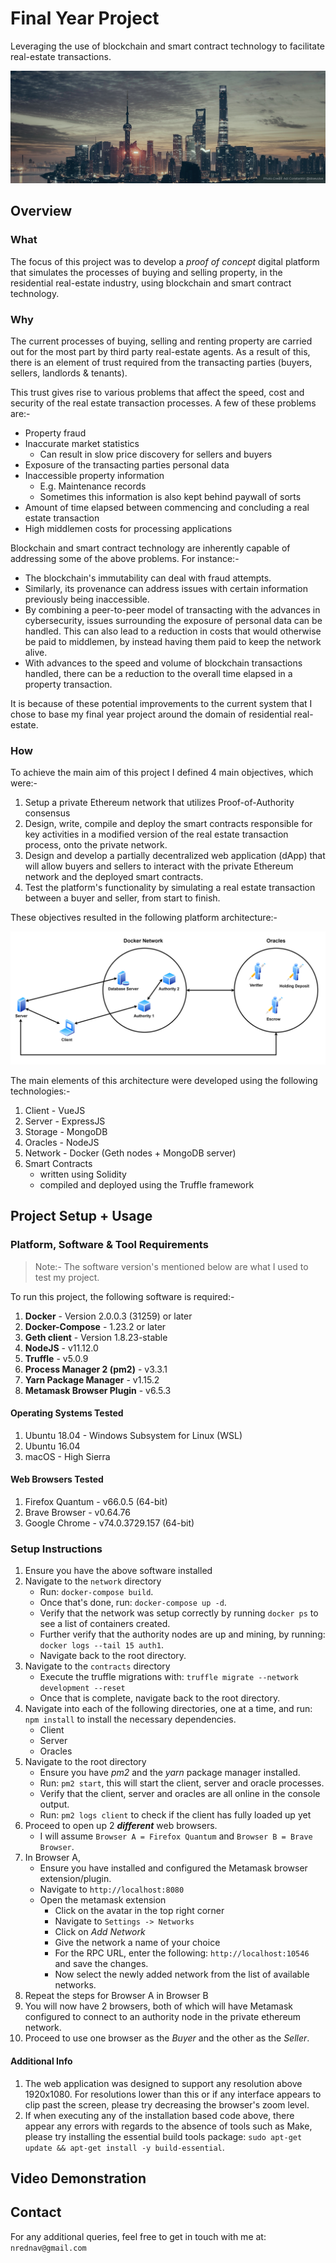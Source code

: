 # Final Year Project
Leveraging the use of blockchain and smart contract technology to facilitate real-estate transactions.

<img src="assets/banner.png">


## Overview
### What
The focus of this project was to develop a *proof of concept* digital platform that simulates the processes of buying and selling property, in the residential real-estate industry, using blockchain and smart contract technology.

### Why 
The current processes of buying, selling and renting property are carried out for the most part by third party real-estate agents. As a result of this, there is an element of trust required from the transacting parties (buyers, sellers, landlords & tenants).

This trust gives rise to various problems that affect the speed, cost and security of the real estate transaction processes. A few of these problems are:-

- Property fraud
- Inaccurate market statistics
    - Can result in slow price discovery for sellers and buyers
- Exposure of the transacting parties personal data
- Inaccessible property information
    - E.g. Maintenance records
    - Sometimes this information is also kept behind paywall of sorts
- Amount of time elapsed between commencing and concluding a real estate transaction
- High middlemen costs for processing applications

Blockchain and smart contract technology are inherently capable of addressing some of the above problems. For instance:-

- The blockchain's immutability can deal with fraud attempts.
- Similarly, its provenance can address issues with certain information previously being inaccessible.
- By combining a peer-to-peer model of transacting with the advances in cybersecurity, issues surrounding the exposure of personal data can be handled. This can also lead to a reduction in costs that would otherwise be paid to middlemen, by instead having them paid to keep the network alive.
- With advances to the speed and volume of blockchain transactions handled, there can be a reduction to the overall time elapsed in a property transaction.

It is because of these potential improvements to the current system that I chose to base my final year project around the domain of residential real-estate.

### How

To achieve the main aim of this project I defined 4 main objectives, which were:-

1. Setup a private Ethereum network that utilizes Proof-of-Authority consensus
2. Design, write, compile and deploy the smart contracts responsible for key activities in a modified version of the real estate transaction process, onto the private network.
3. Design and develop a partially decentralized web application (dApp) that will allow buyers and sellers to interact with the private Ethereum network and the deployed smart contracts.
4. Test the platform's functionality by simulating a real estate transaction between a buyer and seller, from start to finish.

These objectives resulted in the following platform architecture:-

<img src="assets/platform_architecture.png">

The main elements of this architecture were developed using the following technologies:-

1. Client - VueJS
2. Server - ExpressJS
3. Storage - MongoDB
4. Oracles - NodeJS
5. Network - Docker (Geth nodes + MongoDB server)
6. Smart Contracts
    - written using Solidity
    - compiled and deployed using the Truffle framework


## Project Setup + Usage

### Platform, Software & Tool Requirements

 > Note:- The software version's mentioned below are what I used to test my project.

 To run this project, the following software is required:-

1. **Docker** - Version 2.0.0.3 (31259) or later
2. **Docker-Compose** - 1.23.2 or later
3. **Geth client** - Version 1.8.23-stable
4. **NodeJS** - v11.12.0
5. **Truffle** - v5.0.9
6. **Process Manager 2 (pm2)** - v3.3.1
7. **Yarn Package Manager** - v1.15.2
8. **Metamask Browser Plugin** - v6.5.3

#### Operating Systems Tested
1. Ubuntu 18.04 - Windows Subsystem for Linux (WSL)
2. Ubuntu 16.04
3. macOS - High Sierra

#### Web Browsers Tested
1. Firefox Quantum - v66.0.5 (64-bit)
2. Brave Browser - v0.64.76
3. Google Chrome - v74.0.3729.157 (64-bit)

### Setup Instructions

1. Ensure you have the above software installed
2. Navigate to the `network` directory
    - Run: `docker-compose build`.
    - Once that's done, run: `docker-compose up -d`.
    - Verify that the network was setup correctly by running `docker ps` to see a list of containers created.
    - Further verify that the authority nodes are up and mining, by running: `docker logs --tail 15 auth1`.
    - Navigate back to the root directory.
3. Navigate to the `contracts` directory
    - Execute the truffle migrations with: `truffle migrate --network development --reset`
    - Once that is complete, navigate back to the root directory.
4. Navigate into each of the following directories, one at a time, and run: `npm install` to install the necessary dependencies.
    - Client
    - Server
    - Oracles
5. Navigate to the root directory
    - Ensure you have *pm2* and the *yarn* package manager installed.
    - Run: `pm2 start`, this will start the client, server and oracle processes.
    - Verify that the client, server and oracles are all online in the console output.
    - Run: `pm2 logs client` to check if the client has fully loaded up yet
6. Proceed to open up 2 ***different*** web browsers.
    - I will assume `Browser A = Firefox Quantum` and `Browser B = Brave Browser`.
7. In Browser A,
    - Ensure you have installed and configured the Metamask browser extension/plugin.
    - Navigate to `http://localhost:8080`
    - Open the metamask extension
        - Click on the avatar in the top right corner
        - Navigate to `Settings -> Networks`
        - Click on *Add Network*
        - Give the network a name of your choice
        - For the RPC URL, enter the following: `http://localhost:10546` and save the changes.
        - Now select the newly added network from the list of available networks.
8. Repeat the steps for Browser A in Browser B
9. You will now have 2 browsers, both of which will have Metamask configured to connect to an authority node in the private ethereum network.
10. Proceed to use one browser as the *Buyer* and the other as the *Seller*.

#### Additional Info
1. The web application was designed to support any resolution above 1920x1080. For resolutions lower than this or if any interface appears to clip past the screen, please try decreasing the browser's zoom level.
2. If when executing any of the installation based code above, there appear any errors with regards to the absence of tools such as Make, please try installing the essential build tools package: `sudo apt-get update && apt-get install -y build-essential`.


## Video Demonstration

## Contact
For any additional queries, feel free to get in touch with me at: `nrednav@gmail.com`